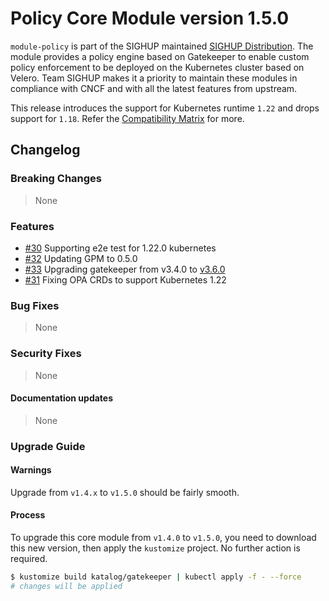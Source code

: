 # Policy Core Module version 1.5.0

`module-policy` is part of the SIGHUP maintained [SIGHUP
Distribution](https://github.com/sighupio/distribution). The module
provides a policy engine based on Gatekeeper to enable custom policy
enforcement to be deployed on the Kubernetes cluster based on Velero.
Team SIGHUP makes it a priority to maintain these modules in compliance
with CNCF and with all the latest features from upstream.

This release introduces the support for Kubernetes runtime `1.22` and
drops support for `1.18`. Refer the [Compatibility
Matrix](https://github.com/sighupio/module-policy#compatibility) for more.

## Changelog

### Breaking Changes
> None
### Features
- [#30](https://github.com/sighupio/module-policy/pull/30) Supporting e2e test for 1.22.0 kubernetes
- [#32](https://github.com/sighupio/module-policy/pull/32) Updating GPM to 0.5.0
- [#33](https://github.com/sighupio/module-policy/pull/33) Upgrading gatekeeper from v3.4.0 to [v3.6.0](https://github.com/open-policy-agent/gatekeeper/releases/tag/v3.6.0)
- [#31](https://github.com/sighupio/module-policy/pull/31) Fixing OPA CRDs to support Kubernetes 1.22
### Bug Fixes
> None
### Security Fixes
> None
#### Documentation updates
> None

### Upgrade Guide

#### Warnings

Upgrade from `v1.4.x` to `v1.5.0` should be fairly smooth.

#### Process

To upgrade this core module from `v1.4.0` to `v1.5.0`, you need to download this new version, then apply the `kustomize` project. No further action is required.

```bash
$ kustomize build katalog/gatekeeper | kubectl apply -f - --force
# changes will be applied
```



